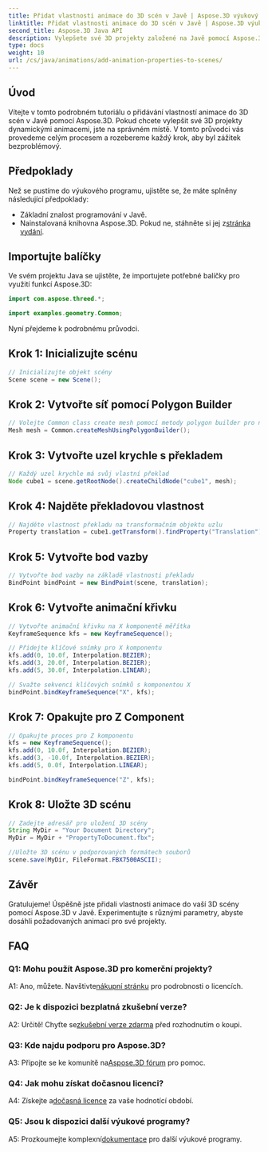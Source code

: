 ```yaml
---
title: Přidat vlastnosti animace do 3D scén v Javě | Aspose.3D výukový program
linktitle: Přidat vlastnosti animace do 3D scén v Javě | Aspose.3D výukový program
second_title: Aspose.3D Java API
description: Vylepšete své 3D projekty založené na Javě pomocí Aspose.3D. Chcete-li plynule přidat vlastnosti animace, postupujte podle našeho návodu.
type: docs
weight: 10
url: /cs/java/animations/add-animation-properties-to-scenes/
---
```

## Úvod

Vítejte v tomto podrobném tutoriálu o přidávání vlastností animace do 3D scén v Javě pomocí Aspose.3D. Pokud chcete vylepšit své 3D projekty dynamickými animacemi, jste na správném místě. V tomto průvodci vás provedeme celým procesem a rozebereme každý krok, aby byl zážitek bezproblémový.

## Předpoklady

Než se pustíme do výukového programu, ujistěte se, že máte splněny následující předpoklady:

- Základní znalost programování v Javě.
-  Nainstalovaná knihovna Aspose.3D. Pokud ne, stáhněte si jej z[stránka vydání](https://releases.aspose.com/3d/java/).

## Importujte balíčky

Ve svém projektu Java se ujistěte, že importujete potřebné balíčky pro využití funkcí Aspose.3D:

```java
import com.aspose.threed.*;

import examples.geometry.Common;
```

Nyní přejdeme k podrobnému průvodci.

## Krok 1: Inicializujte scénu

```java
// Inicializujte objekt scény
Scene scene = new Scene();
```

## Krok 2: Vytvořte síť pomocí Polygon Builder

```java
// Volejte Common class create mesh pomocí metody polygon builder pro nastavení instance mesh
Mesh mesh = Common.createMeshUsingPolygonBuilder();
```

## Krok 3: Vytvořte uzel krychle s překladem

```java
// Každý uzel krychle má svůj vlastní překlad
Node cube1 = scene.getRootNode().createChildNode("cube1", mesh);
```

## Krok 4: Najděte překladovou vlastnost

```java
// Najděte vlastnost překladu na transformačním objektu uzlu
Property translation = cube1.getTransform().findProperty("Translation");
```

## Krok 5: Vytvořte bod vazby

```java
// Vytvořte bod vazby na základě vlastnosti překladu
BindPoint bindPoint = new BindPoint(scene, translation);
```

## Krok 6: Vytvořte animační křivku

```java
// Vytvořte animační křivku na X komponentě měřítka
KeyframeSequence kfs = new KeyframeSequence();

// Přidejte klíčové snímky pro X komponentu
kfs.add(0, 10.0f, Interpolation.BEZIER);
kfs.add(3, 20.0f, Interpolation.BEZIER);
kfs.add(5, 30.0f, Interpolation.LINEAR);

// Svažte sekvenci klíčových snímků s komponentou X
bindPoint.bindKeyframeSequence("X", kfs);
```

## Krok 7: Opakujte pro Z Component

```java
// Opakujte proces pro Z komponentu
kfs = new KeyframeSequence();
kfs.add(0, 10.0f, Interpolation.BEZIER);
kfs.add(3, -10.0f, Interpolation.BEZIER);
kfs.add(5, 0.0f, Interpolation.LINEAR);

bindPoint.bindKeyframeSequence("Z", kfs);
```

## Krok 8: Uložte 3D scénu

```java
// Zadejte adresář pro uložení 3D scény
String MyDir = "Your Document Directory";
MyDir = MyDir + "PropertyToDocument.fbx";

//Uložte 3D scénu v podporovaných formátech souborů
scene.save(MyDir, FileFormat.FBX7500ASCII);
```

## Závěr

Gratulujeme! Úspěšně jste přidali vlastnosti animace do vaší 3D scény pomocí Aspose.3D v Javě. Experimentujte s různými parametry, abyste dosáhli požadovaných animací pro své projekty.

## FAQ

### Q1: Mohu použít Aspose.3D pro komerční projekty?

 A1: Ano, můžete. Navštivte[nákupní stránku](https://purchase.aspose.com/buy) pro podrobnosti o licencích.

### Q2: Je k dispozici bezplatná zkušební verze?

 A2: Určitě! Chyťte se[zkušební verze zdarma](https://releases.aspose.com/) před rozhodnutím o koupi.

### Q3: Kde najdu podporu pro Aspose.3D?

 A3: Připojte se ke komunitě na[Aspose.3D fórum](https://forum.aspose.com/c/3d/18) pro pomoc.

### Q4: Jak mohu získat dočasnou licenci?

 A4: Získejte a[dočasná licence](https://purchase.aspose.com/temporary-license/) za vaše hodnotící období.

### Q5: Jsou k dispozici další výukové programy?

 A5: Prozkoumejte komplexní[dokumentace](https://reference.aspose.com/3d/java/) pro další výukové programy.